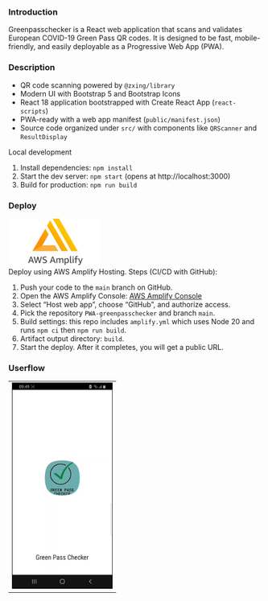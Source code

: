 ### Introduction

Greenpasschecker is a React web application that scans and validates European COVID-19 Green Pass QR codes. It is designed to be fast, mobile-friendly, and easily deployable as a Progressive Web App (PWA).

### Description

- QR code scanning powered by `@zxing/library`
- Modern UI with Bootstrap 5 and Bootstrap Icons
- React 18 application bootstrapped with Create React App (`react-scripts`)
- PWA-ready with a web app manifest (`public/manifest.json`)
- Source code organized under `src/` with components like `QRScanner` and `ResultDisplay`

Local development

1. Install dependencies: `npm install`
2. Start the dev server: `npm start` (opens at http://localhost:3000)
3. Build for production: `npm run build`

### Deploy

<div align="left">
  <img src="docs/img/amplify-logo.png" alt="AWS Amplify" width="180" />
</div>
Deploy using AWS Amplify Hosting. Steps (CI/CD with GitHub):

1. Push your code to the `main` branch on GitHub.
2. Open the AWS Amplify Console: [AWS Amplify Console](https://aws.amazon.com/amplify/hosting/)
3. Select “Host web app”, choose “GitHub”, and authorize access.
4. Pick the repository `PWA-greenpasschecker` and branch `main`.
5. Build settings: this repo includes `amplify.yml` which uses Node 20 and runs `npm ci` then `npm run build`.
6. Artifact output directory: `build`.
7. Start the deploy. After it completes, you will get a public URL.

### Userflow

<div align="left">
<table>
  <tr>
    <td><img src="docs/img/greenpasschecker-usage.gif" alt="Greenpasschecker App Usage Demo" width="200"/></td>
  </tr>
</table>
</div>
